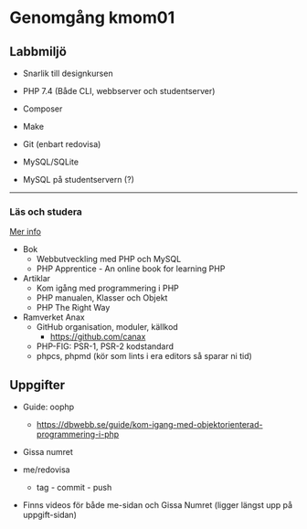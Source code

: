 # Genomgång kmom01

## Labbmiljö
* Snarlik till designkursen

* PHP 7.4 (Både CLI, webbserver och studentserver)
* Composer
* Make
* Git (enbart redovisa)

* MySQL/SQLite
* MySQL på studentservern (?)

---

### Läs och studera

[Mer info](https://youtu.be/I1tzjzqSWuE?t=236)

* Bok
    * Webbutveckling med PHP och MySQL
    * PHP Apprentice - An online book for learning PHP
* Artiklar
    * Kom igång med programmering i PHP
    * PHP manualen, Klasser och Objekt
    * PHP The Right Way
* Ramverket Anax
    * GitHub organisation, moduler, källkod
        * https://github.com/canax
    * PHP-FIG: PSR-1, PSR-2 kodstandard
    * phpcs, phpmd (kör som lints i era editors så sparar ni tid)

## Uppgifter

* Guide: oophp
    * https://dbwebb.se/guide/kom-igang-med-objektorienterad-programmering-i-php
* Gissa numret
* me/redovisa
    * tag - commit - push

* Finns videos för både me-sidan och Gissa Numret (ligger längst upp på uppgift-sidan)
